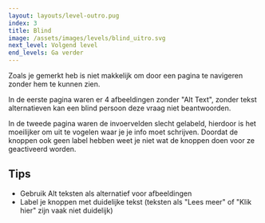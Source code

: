 ```yaml
---
layout: layouts/level-outro.pug
index: 3
title: Blind
image: /assets/images/levels/blind_uitro.svg
next_level: Volgend level
end_levels: Ga verder
---
```


Zoals je gemerkt heb is niet makkelijk om door een pagina te navigeren zonder hem te kunnen zien. 

In de eerste pagina waren er 4 afbeeldingen zonder "Alt Text", zonder tekst alternatieven kan een blind persoon deze vraag niet beantwoorden.

In de tweede pagina waren de invoervelden slecht gelabeld, hierdoor is het moeilijker om uit te vogelen waar je je info moet schrijven. Doordat de knoppen ook geen label hebben weet je niet wat de knoppen doen voor ze geactiveerd worden.

## Tips

* Gebruik Alt teksten als alternatief voor afbeeldingen
* Label je knoppen met duidelijke tekst (teksten als "Lees meer" of "Klik hier" zijn vaak niet duidelijk)